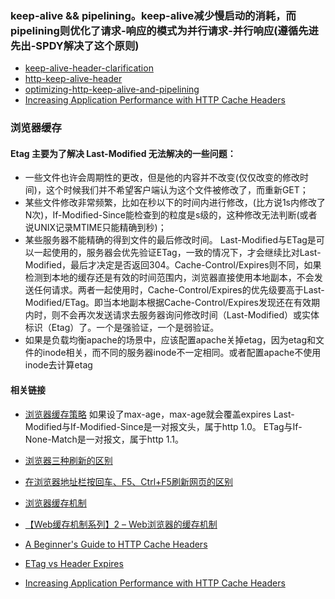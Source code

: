 ### keep-alive && pipelining。keep-alive减少慢启动的消耗，而pipelining则优化了请求-响应的模式为并行请求-并行响应(遵循先进先出-SPDY解决了这个原则)
- [keep-alive-header-clarification](http://stackoverflow.com/questions/20592698/keep-alive-header-clarification)
- [http-keep-alive-header](https://www.byvoid.com/blog/http-keep-alive-header)
- [optimizing-http-keep-alive-and-pipelining](https://www.igvita.com/2011/10/04/optimizing-http-keep-alive-and-pipelining/)
- [Increasing Application Performance with HTTP Cache Headers](https://devcenter.heroku.com/articles/increasing-application-performance-with-http-cache-headers)


### 浏览器缓存

#### Etag 主要为了解决 Last-Modified 无法解决的一些问题：
- 一些文件也许会周期性的更改，但是他的内容并不改变(仅仅改变的修改时间)，这个时候我们并不希望客户端认为这个文件被修改了，而重新GET；
- 某些文件修改非常频繁，比如在秒以下的时间内进行修改，(比方说1s内修改了N次)，If-Modified-Since能检查到的粒度是s级的，这种修改无法判断(或者说UNIX记录MTIME只能精确到秒)；
- 某些服务器不能精确的得到文件的最后修改时间。
    Last-Modified与ETag是可以一起使用的，服务器会优先验证ETag，一致的情况下，才会继续比对Last-Modified，最后才决定是否返回304。Cache-Control/Expires则不同，如果检测到本地的缓存还是有效的时间范围内，浏览器直接使用本地副本，不会发送任何请求。两者一起使用时，Cache-Control/Expires的优先级要高于Last-Modified/ETag。即当本地副本根据Cache-Control/Expires发现还在有效期内时，则不会再次发送请求去服务器询问修改时间（Last-Modified）或实体标识（Etag）了。一个是强验证，一个是弱验证。
- 如果是负载均衡apache的场景中，应该配置apache关掉etag，因为etag和文件的inode相关，而不同的服务器inode不一定相同。或者配置apache不使用inode去计算etag

#### 相关链接
- [浏览器缓存策略](http://imweb.io/topic/55c6f9bac222e3af6ce235b9)
     如果设了max-age，max-age就会覆盖expires
     Last-Modified与If-Modified-Since是一对报文头，属于http 1.0。
     ETag与If-None-Match是一对报文，属于http 1.1。

- [浏览器三种刷新的区别](https://cnodejs.org/topic/4f43614e6ade5ec0780003c3)
- [在浏览器地址栏按回车、F5、Ctrl+F5刷新网页的区别](http://blog.csdn.net/yui/article/details/6584401)
- [浏览器缓存机制](http://www.cnblogs.com/skynet/archive/2012/11/28/2792503.html)
- [【Web缓存机制系列】2 – Web浏览器的缓存机制](http://www.alloyteam.com/2012/03/web-cache-2-browser-cache/)
- [A Beginner's Guide to HTTP Cache Headers](http://www.mobify.com/blog/beginners-guide-to-http-cache-headers/)
- [ETag vs Header Expires](http://stackoverflow.com/questions/499966/etag-vs-header-expires)
- [Increasing Application Performance with HTTP Cache Headers](https://devcenter.heroku.com/articles/increasing-application-performance-with-http-cache-headers)

